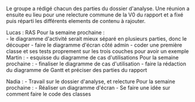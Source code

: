 Le groupe a rédigé chacun des parties du dossier d'analyse. Une réunion a ensuite eu lieu  pour une relecture commune de la V0 du rapport et a fixé puis réparti les différents elements de contenu à rajouter. 

Lucas : 
    RAS
    Pour la semaine prochaine :  
        - le diagramme d'activité serait mieux séparé en plusieurs parties, donc le découper
        - faire le diagramme d'écran côté admin
        - coder une première classe et ses tests proprement sur les trois couches pour avoir un exemple
Martin : 
    - esquisse du diagramme de cas d'utilisations
    Pour la semaine prochaine : 
        - finaliser le diagramme de cas d'utilisation
        - faire la rédaction du diagramme de Gantt et préciser des parties du rapport

Nadia : 
    - Travail sur le dossier d'analyse, et relecture
   Pour la semaine prochaine : 
        - Réaliser un diagramme d'écran
        - Se faire une idée sur comment faire le code des classes 
     